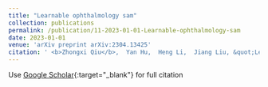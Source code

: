 ```yaml
---
title: "Learnable ophthalmology sam"
collection: publications
permalink: /publication/11-2023-01-01-Learnable-ophthalmology-sam
date: 2023-01-01
venue: 'arXiv preprint arXiv:2304.13425'
citation: ' <b>Zhongxi Qiu</b>,  Yan Hu,  Heng Li,  Jiang Liu, &quot;Learnable ophthalmology sam.&quot; arXiv preprint arXiv:2304.13425, 2023.'
---
```

Use [Google Scholar](https://scholar.google.com/scholar?q=Learnable+ophthalmology+sam){:target="_blank"} for full citation